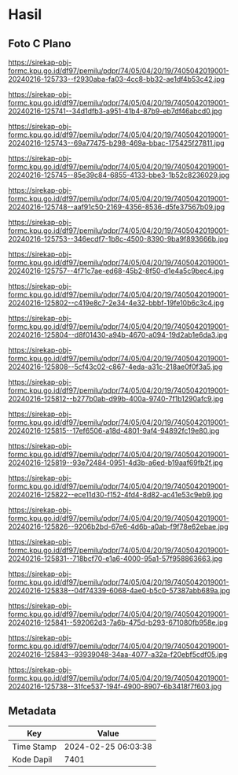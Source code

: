 # Hasil

## Foto C Plano

https://sirekap-obj-formc.kpu.go.id/df97/pemilu/pdpr/74/05/04/20/19/7405042019001-20240216-125733--f2930aba-fa03-4cc8-bb32-ae1df4b53c42.jpg

https://sirekap-obj-formc.kpu.go.id/df97/pemilu/pdpr/74/05/04/20/19/7405042019001-20240216-125741--34d1dfb3-a951-41b4-87b9-eb7df46abcd0.jpg

https://sirekap-obj-formc.kpu.go.id/df97/pemilu/pdpr/74/05/04/20/19/7405042019001-20240216-125743--69a77475-b298-469a-bbac-175425f27811.jpg

https://sirekap-obj-formc.kpu.go.id/df97/pemilu/pdpr/74/05/04/20/19/7405042019001-20240216-125745--85e39c84-6855-4133-bbe3-1b52c8236029.jpg

https://sirekap-obj-formc.kpu.go.id/df97/pemilu/pdpr/74/05/04/20/19/7405042019001-20240216-125748--aaf91c50-2169-4356-8536-d5fe37567b09.jpg

https://sirekap-obj-formc.kpu.go.id/df97/pemilu/pdpr/74/05/04/20/19/7405042019001-20240216-125753--346ecdf7-1b8c-4500-8390-9ba9f893666b.jpg

https://sirekap-obj-formc.kpu.go.id/df97/pemilu/pdpr/74/05/04/20/19/7405042019001-20240216-125757--4f71c7ae-ed68-45b2-8f50-d1e4a5c9bec4.jpg

https://sirekap-obj-formc.kpu.go.id/df97/pemilu/pdpr/74/05/04/20/19/7405042019001-20240216-125802--c419e8c7-2e34-4e32-bbbf-19fe10b6c3c4.jpg

https://sirekap-obj-formc.kpu.go.id/df97/pemilu/pdpr/74/05/04/20/19/7405042019001-20240216-125804--d8f01430-a94b-4670-a094-19d2ab1e6da3.jpg

https://sirekap-obj-formc.kpu.go.id/df97/pemilu/pdpr/74/05/04/20/19/7405042019001-20240216-125808--5cf43c02-c867-4eda-a31c-218ae0f0f3a5.jpg

https://sirekap-obj-formc.kpu.go.id/df97/pemilu/pdpr/74/05/04/20/19/7405042019001-20240216-125812--b277b0ab-d99b-400a-9740-7f1b1290afc9.jpg

https://sirekap-obj-formc.kpu.go.id/df97/pemilu/pdpr/74/05/04/20/19/7405042019001-20240216-125815--17ef6506-a18d-4801-9af4-94892fc19e80.jpg

https://sirekap-obj-formc.kpu.go.id/df97/pemilu/pdpr/74/05/04/20/19/7405042019001-20240216-125819--93e72484-0951-4d3b-a6ed-b19aaf69fb2f.jpg

https://sirekap-obj-formc.kpu.go.id/df97/pemilu/pdpr/74/05/04/20/19/7405042019001-20240216-125822--ece11d30-f152-4fd4-8d82-ac41e53c9eb9.jpg

https://sirekap-obj-formc.kpu.go.id/df97/pemilu/pdpr/74/05/04/20/19/7405042019001-20240216-125826--9206b2bd-67e6-4d6b-a0ab-f9f78e62ebae.jpg

https://sirekap-obj-formc.kpu.go.id/df97/pemilu/pdpr/74/05/04/20/19/7405042019001-20240216-125831--718bcf70-e1a6-4000-95a1-57f958863663.jpg

https://sirekap-obj-formc.kpu.go.id/df97/pemilu/pdpr/74/05/04/20/19/7405042019001-20240216-125838--04f74339-6068-4ae0-b5c0-57387abb689a.jpg

https://sirekap-obj-formc.kpu.go.id/df97/pemilu/pdpr/74/05/04/20/19/7405042019001-20240216-125841--592062d3-7a6b-475d-b293-671080fb958e.jpg

https://sirekap-obj-formc.kpu.go.id/df97/pemilu/pdpr/74/05/04/20/19/7405042019001-20240216-125843--93939048-34aa-4077-a32a-f20ebf5cdf05.jpg

https://sirekap-obj-formc.kpu.go.id/df97/pemilu/pdpr/74/05/04/20/19/7405042019001-20240216-125738--31fce537-194f-4900-8907-6b3418f7f603.jpg


## Metadata

| Key        | Value               |
| ---------- | ------------------- |
| Time Stamp | 2024-02-25 06:03:38 |
| Kode Dapil | 7401                |



